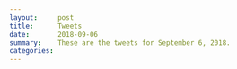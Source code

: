 ```yaml
---
layout:     post
title:      Tweets
date:       2018-09-06
summary:    These are the tweets for September 6, 2018.
categories:
---
```


